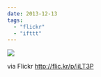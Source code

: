 ```yaml
---
date: 2013-12-13
tags: 
  - "flickr"
  - "ifttt"
---
```


![](http://farm4.staticflickr.com/3824/11359202143_cb7b98d1e0_b.jpg)  

  
  
via Flickr http://flic.kr/p/iiLT3P

